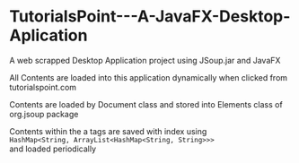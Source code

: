 # TutorialsPoint---A-JavaFX-Desktop-Aplication
A web scrapped Desktop Application project using JSoup.jar and JavaFX 
<p>All Contents are loaded into this application dynamically when clicked from tutorialspoint.com</p>
<p>Contents are loaded by Document class and stored into Elements class of org.jsoup package</p>
<p>Contents within the a tags are saved with index using
<br><code>HashMap&lt;String, ArrayList&lt;HashMap&lt;String, String&gt;&gt;&gt;</code>  <br>
and loaded periodically</p>
